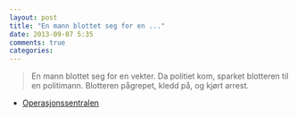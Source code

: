 ```yaml
---
layout: post
title: "En mann blottet seg for en ..."
date: 2013-09-07 5:35
comments: true
categories: 
---
```


> En mann blottet seg for en vekter. Da politiet kom, sparket blotteren til en politimann. Blotteren pågrepet, kledd på, og kjørt arrest.
- [Operasjonssentralen](https://twitter.com/oslopolitiops/status/376322864070139904)
